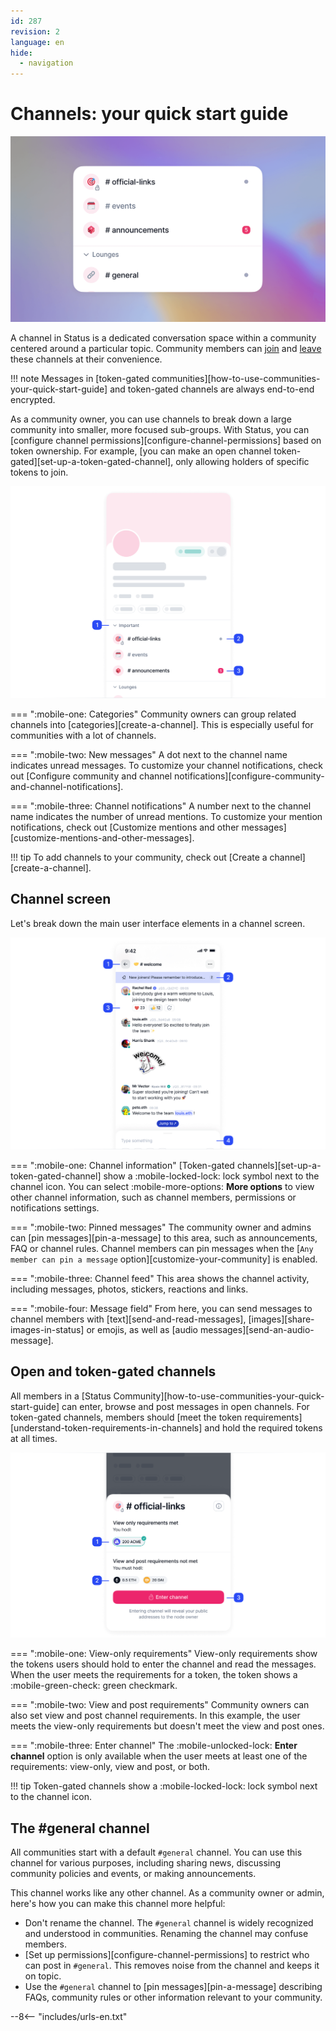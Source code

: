 ```yaml
---
id: 287
revision: 2
language: en
hide:
  - navigation
---
```


# Channels: your quick start guide

![A screenshot of a list of channels in a Status Community channel, showing with different notifications for different channels.](./channels-your-quick-start-guide/287-1-1.png)

A channel in Status is a dedicated conversation space within a community centered around a particular topic. Community members can [join](./join-a-channel.md) and [leave](./leave-a-channel.md) these channels at their convenience.

!!! note
    Messages in [token-gated communities][how-to-use-communities-your-quick-start-guide] and token-gated channels are always end-to-end encrypted.

As a community owner, you can use channels to break down a large community into smaller, more focused sub-groups. With Status, you can [configure channel permissions][configure-channel-permissions] based on token ownership. For example, [you can make an open channel token-gated][set-up-a-token-gated-channel], only allowing holders of specific tokens to join.

![A screenshot of channel categories containing channels with different notification states.](./channels-your-quick-start-guide/287-1-2.png)

=== ":mobile-one: Categories"
    Community owners can group related channels into [categories][create-a-channel]. This is especially useful for communities with a lot of channels.

=== ":mobile-two: New messages"
    A dot next to the channel name indicates unread messages. To customize your channel notifications, check out [Configure community and channel notifications][configure-community-and-channel-notifications].

=== ":mobile-three: Channel notifications"
    A number next to the channel name indicates the number of unread mentions. To customize your mention notifications, check out [Customize mentions and other messages][customize-mentions-and-other-messages].

!!! tip
    To add channels to your community, check out [Create a channel][create-a-channel].

## Channel screen

Let's break down the main user interface elements in a channel screen.

![A screenshot describing the main elements of a channel, including its name, pinned messages area, feed and message field](./channels-your-quick-start-guide/287-1-3.png)

=== ":mobile-one: Channel information"
    [Token-gated channels][set-up-a-token-gated-channel] show a :mobile-locked-lock: lock symbol next to the channel icon. You can select :mobile-more-options: **More options** to view other channel information, such as channel members, permissions or notifications settings.

=== ":mobile-two: Pinned messages"
    The community owner and admins can [pin messages][pin-a-message] to this area, such as announcements, FAQ or channel rules. Channel members can pin messages when the [`Any member can pin a message` option][customize-your-community] is enabled.

=== ":mobile-three: Channel feed"
    This area shows the channel activity, including messages, photos, stickers, reactions and links.

=== ":mobile-four: Message field"
    From here, you can send messages to channel members with [text][send-and-read-messages], [images][share-images-in-status] or emojis, as well as [audio messages][send-an-audio-message].

## Open and token-gated channels

All members in a [Status Community][how-to-use-communities-your-quick-start-guide] can enter, browse and post messages in open channels. For token-gated channels, members should [meet the token requirements][understand-token-requirements-in-channels] and hold the required tokens at all times.

![A picture of a token-gated channel where the user meets the view-only requirements but doesn't meet the view and post ones.](./channels-your-quick-start-guide/287-1-4.png)

=== ":mobile-one: View-only requirements"
     View-only requirements show the tokens users should hold to enter the channel and read the messages. When the user meets the requirements for a token, the token shows a :mobile-green-check: green checkmark.

=== ":mobile-two: View and post requirements"
    Community owners can also set view and post channel requirements. In this example, the user meets the view-only requirements but doesn't meet the view and post ones.

=== ":mobile-three: Enter channel"
    The :mobile-unlocked-lock: **Enter channel** option is only available when the user meets at least one of the requirements: view-only, view and post, or both.

!!! tip
    Token-gated channels show a :mobile-locked-lock: lock symbol next to the channel icon.

## The #general channel

All communities start with a default `#general` channel. You can use this channel for various purposes, including sharing news, discussing community policies and events, or making announcements.

This channel works like any other channel. As a community owner or admin, here's how you can make this channel more helpful:

- Don't rename the channel. The `#general` channel is widely recognized and understood in communities. Renaming the channel may confuse members.
- [Set up permissions][configure-channel-permissions] to restrict who can post in `#general`. This removes noise from the channel and keeps it on topic.
- Use the `#general` channel to [pin messages][pin-a-message] describing FAQs, community rules or other information relevant to your community.

--8<-- "includes/urls-en.txt"
